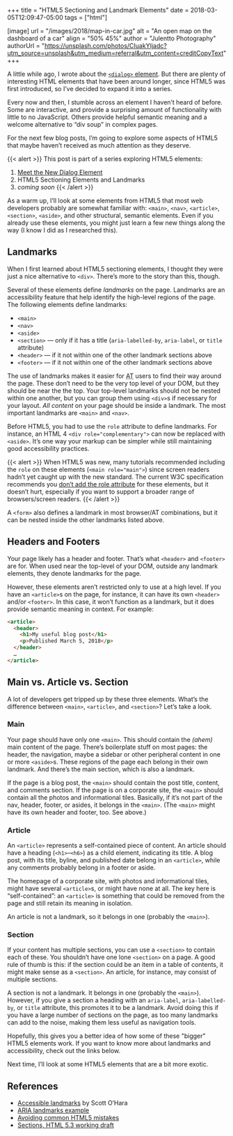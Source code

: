 +++
title = "HTML5 Sectioning and Landmark Elements"
date = 2018-03-05T12:09:47-05:00
tags = ["html"]

[image]
  url = "/images/2018/map-in-car.jpg"
  alt = "An open map on the dashboard of a car"
  align = "50% 45%"
  author = "Julentto Photography"
  authorUrl = "https://unsplash.com/photos/CIuakYIjadc?utm_source=unsplash&utm_medium=referral&utm_content=creditCopyText"
+++

A little while ago, I wrote about the [`<dialog>` element](/posts/2018/meet-the-new-dialog-element/). But there are plenty of interesting HTML elements that have been around longer, since HTML5 was first introduced, so I’ve decided to expand it into a series.

Every now and then, I stumble across an element I haven’t heard of before. Some are interactive, and provide a surprising amount of functionality with little to no JavaScript. Others provide helpful semantic meaning and a welcome alternative to “div soup” in complex pages.

For the next few blog posts, I’m going to explore some aspects of HTML5 that maybe haven’t received as much attention as they deserve.

{{< alert >}}
This post is part of a series exploring HTML5 elements:

1. [Meet the New Dialog Element](/posts/2018/meet-the-new-dialog-element/)
2. HTML5 Sectioning Elements and Landmarks
3. *coming soon*
{{< /alert >}}

As a warm up, I’ll look at some elements from HTML5 that most web developers probably are somewhat familiar with: `<main>`, `<nav>`, `<article>`, `<section>`, `<aside>`, and other structural, semantic elements. Even if you already use these elements, you might just learn a few new things along the way (I know I did as I researched this).

## Landmarks

When I first learned about HTML5 sectioning elements, I thought they were just a nice alternative to `<div>`. There’s more to the story than this, though.

Several of these elements define *landmarks* on the page. Landmarks are an accessibility feature that help identify the high-level regions of the page. The following elements define landmarks:

* `<main>`
* `<nav>`
* `<aside>`
* `<section>` — only if it has a title (`aria-labelled-by`, `aria-label`, or `title` attribute)
* `<header>` — if it not within one of the other landmark sections above
* `<footer>` — if it not within one of the other landmark sections above

The use of landmarks makes it easier for <abbr title="assistive technology">AT</abbr> users to find their way around the page. These don’t need to be the very top level of your DOM, but they should be near the the top. Your top-level landmarks should not be nested within one another, but you can group them using `<div>`s if necessary for your layout. *All content* on your page should be inside a landmark. The most important landmarks are `<main>` and `<nav>`.

Before HTML5, you had to use the `role` attribute to define landmarks. For instance, an HTML 4 `<div role="complementary">` can now be replaced with `<aside>`. It’s one way your markup can be simpler while still maintaining good accessibility practices.

{{< alert >}}
When HTML5 was new, many tutorials recommended including the `role` on these elements (`<main role="main">`) since screen readers hadn’t yet caught up with the new standard. The current W3C specification recommends you [don’t add the role attribute](https://www.w3.org/TR/html52/dom.html#do-not-set) for these elements, but it doesn’t hurt, especially if you want to support a broader range of browsers/screen readers.
{{< /alert >}}

A `<form>` also defines a landmark in most browser/AT combinations, but it can be nested inside the other landmarks listed above.

## Headers and Footers

Your page likely has a header and footer. That’s what `<header>` and `<footer>` are for. When used near the top-level of your DOM, outside any landmark elements, they denote landmarks for the page.

However, these elements aren’t restricted only to use at a high level. If you have an `<article>`s on the page, for instance, it can have its own `<header>` and/or `<footer>`. In this case, it won’t function as a landmark, but it does provide semantic meaning in context. For example:

```html
<article>
  <header>
    <h1>My useful blog post</h1>
    <p>Published March 5, 2018</p>
  </header>
  …
</article>
```

## Main vs. Article vs. Section

A lot of developers get tripped up by these three elements. What’s the difference between `<main>`, `<article>`, and `<section>`? Let’s take a look.

### Main

Your page should have only one `<main>`. This should contain the *(ahem)* main content of the page. There’s boilerplate stuff on most pages: the header, the navigation, maybe a sidebar or other peripheral content in one or more `<aside>`s. These regions of the page each belong in their own landmark. And there’s the main section, which is also a landmark.

If the page is a blog post, the `<main>` should contain the post title, content, and comments section. If the page is on a corporate site, the `<main>` should contain all the photos and informational tiles. Basically, if it’s not part of the nav, header, footer, or asides, it belongs in the `<main>`. (The `<main>` might have its own header and footer, too. See above.)

### Article

An `<article>` represents a self-contained piece of content. An article should have a heading (`<h1>`–`<h6>`) as a child element, indicating its title. A blog post, with its title, byline, and published date belong in an `<article>`, while any comments probably belong in a footer or aside.

The homepage of a corporate site, with photos and informational tiles, might have several `<article>`s, or might have none at all. The key here is “self-contained”: an `<article>` is something that could be removed from the page and still retain its meaning in isolation.

An article is not a landmark, so it belongs in one (probably the `<main>`).

### Section

If your content has multiple sections, you can use a `<section>` to contain each of these. You shouldn’t have one lone `<section>` on a page. A good rule of thumb is this: if the section could be an item in a table of contents, it might make sense as a `<section>`. An article, for instance, may consist of multiple sections.

A section is not a landmark. It belongs in one (probably the `<main>`). However, if you give a section a heading with an `aria-label`, `aria-labelled-by`, or `title` attribute, this promotes it to be a landmark. Avoid doing this if you have a large number of sections on the page, as too many landmarks can add to the noise, making them less useful as navigation tools.

Hopefully, this gives you a better idea of how some of these "bigger" HTML5 elements work. If you want to know more about landmarks and accessibility, check out the links below.

Next time, I’ll look at some HTML5 elements that are a bit more exotic.

## References

* [Accessible landmarks](http://www.scottohara.me/blog/2018/03/03/landmarks.html) by Scott O’Hara
* [ARIA landmarks example](https://www.w3.org/TR/wai-aria-practices/examples/landmarks/HTML5.html)
* [Avoiding common HTML5 mistakes](http://html5doctor.com/avoiding-common-html5-mistakes/)
* [Sections, HTML 5.3 working draft](https://www.w3.org/TR/html53/sections.html)

